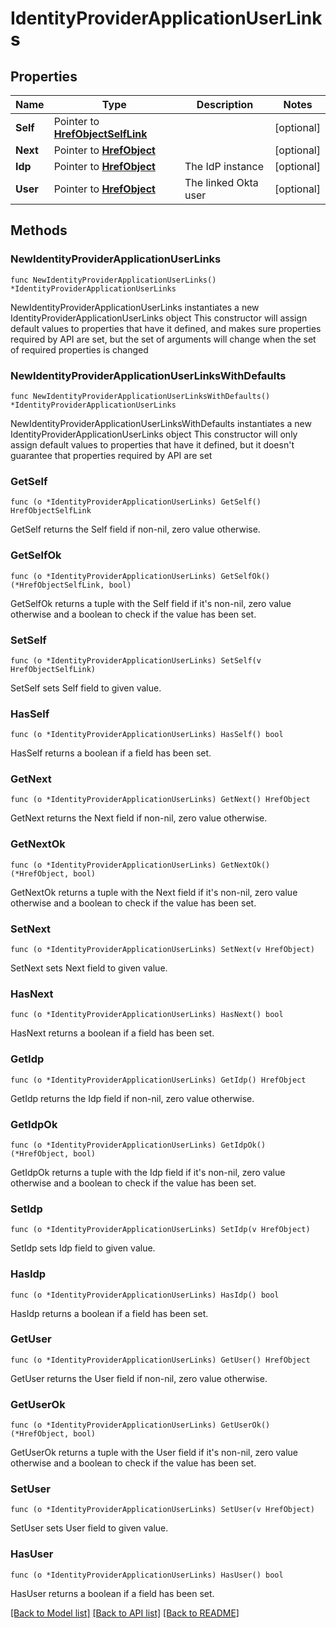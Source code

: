 # IdentityProviderApplicationUserLinks

## Properties

Name | Type | Description | Notes
------------ | ------------- | ------------- | -------------
**Self** | Pointer to [**HrefObjectSelfLink**](HrefObjectSelfLink.md) |  | [optional] 
**Next** | Pointer to [**HrefObject**](HrefObject.md) |  | [optional] 
**Idp** | Pointer to [**HrefObject**](HrefObject.md) | The IdP instance | [optional] 
**User** | Pointer to [**HrefObject**](HrefObject.md) | The linked Okta user | [optional] 

## Methods

### NewIdentityProviderApplicationUserLinks

`func NewIdentityProviderApplicationUserLinks() *IdentityProviderApplicationUserLinks`

NewIdentityProviderApplicationUserLinks instantiates a new IdentityProviderApplicationUserLinks object
This constructor will assign default values to properties that have it defined,
and makes sure properties required by API are set, but the set of arguments
will change when the set of required properties is changed

### NewIdentityProviderApplicationUserLinksWithDefaults

`func NewIdentityProviderApplicationUserLinksWithDefaults() *IdentityProviderApplicationUserLinks`

NewIdentityProviderApplicationUserLinksWithDefaults instantiates a new IdentityProviderApplicationUserLinks object
This constructor will only assign default values to properties that have it defined,
but it doesn't guarantee that properties required by API are set

### GetSelf

`func (o *IdentityProviderApplicationUserLinks) GetSelf() HrefObjectSelfLink`

GetSelf returns the Self field if non-nil, zero value otherwise.

### GetSelfOk

`func (o *IdentityProviderApplicationUserLinks) GetSelfOk() (*HrefObjectSelfLink, bool)`

GetSelfOk returns a tuple with the Self field if it's non-nil, zero value otherwise
and a boolean to check if the value has been set.

### SetSelf

`func (o *IdentityProviderApplicationUserLinks) SetSelf(v HrefObjectSelfLink)`

SetSelf sets Self field to given value.

### HasSelf

`func (o *IdentityProviderApplicationUserLinks) HasSelf() bool`

HasSelf returns a boolean if a field has been set.

### GetNext

`func (o *IdentityProviderApplicationUserLinks) GetNext() HrefObject`

GetNext returns the Next field if non-nil, zero value otherwise.

### GetNextOk

`func (o *IdentityProviderApplicationUserLinks) GetNextOk() (*HrefObject, bool)`

GetNextOk returns a tuple with the Next field if it's non-nil, zero value otherwise
and a boolean to check if the value has been set.

### SetNext

`func (o *IdentityProviderApplicationUserLinks) SetNext(v HrefObject)`

SetNext sets Next field to given value.

### HasNext

`func (o *IdentityProviderApplicationUserLinks) HasNext() bool`

HasNext returns a boolean if a field has been set.

### GetIdp

`func (o *IdentityProviderApplicationUserLinks) GetIdp() HrefObject`

GetIdp returns the Idp field if non-nil, zero value otherwise.

### GetIdpOk

`func (o *IdentityProviderApplicationUserLinks) GetIdpOk() (*HrefObject, bool)`

GetIdpOk returns a tuple with the Idp field if it's non-nil, zero value otherwise
and a boolean to check if the value has been set.

### SetIdp

`func (o *IdentityProviderApplicationUserLinks) SetIdp(v HrefObject)`

SetIdp sets Idp field to given value.

### HasIdp

`func (o *IdentityProviderApplicationUserLinks) HasIdp() bool`

HasIdp returns a boolean if a field has been set.

### GetUser

`func (o *IdentityProviderApplicationUserLinks) GetUser() HrefObject`

GetUser returns the User field if non-nil, zero value otherwise.

### GetUserOk

`func (o *IdentityProviderApplicationUserLinks) GetUserOk() (*HrefObject, bool)`

GetUserOk returns a tuple with the User field if it's non-nil, zero value otherwise
and a boolean to check if the value has been set.

### SetUser

`func (o *IdentityProviderApplicationUserLinks) SetUser(v HrefObject)`

SetUser sets User field to given value.

### HasUser

`func (o *IdentityProviderApplicationUserLinks) HasUser() bool`

HasUser returns a boolean if a field has been set.


[[Back to Model list]](../README.md#documentation-for-models) [[Back to API list]](../README.md#documentation-for-api-endpoints) [[Back to README]](../README.md)


